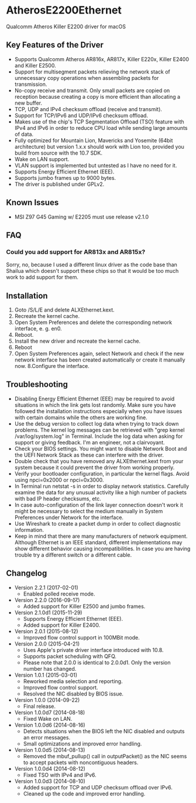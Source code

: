AtherosE2200Ethernet
====================

Qualcomm Atheros Killer E2200 driver for macOS

## Key Features of the Driver
  - Supports Qualcomm Atheros AR816x, AR817x, Killer E220x, Killer E2400 and Killer E2500.
  - Support for multisegment packets relieving the network stack of unnecessary copy operations when assembling packets for transmission.
  - No-copy receive and transmit. Only small packets are copied on reception because creating a copy is more efficient than allocating a new buffer.
  - TCP, UDP and IPv4 checksum offload (receive and transmit).
  - Support for TCP/IPv6 and UDP/IPv6 checksum offload.
  - Makes use of the chip's TCP Segmentation Offload (TSO) feature with IPv4 and IPv6 in order to reduce CPU load while sending large amounts of data.
  - Fully optimized for Mountain Lion, Mavericks and Yosemite (64bit architecture) but version 1.x.x should work with Lion too, provided you build from source with the 10.7 SDK.
  - Wake on LAN support.
  - VLAN support is implemented but untested as I have no need for it.
  - Supports Energy Efficient Ethernet (EEE).
  - Supports jumbo frames up to 9000 bytes.
  - The driver is published under GPLv2.

## Known Issues
  - MSI Z97 G45 Gaming w/ E2205 must use release v2.1.0

## FAQ
### Could you add support for AR813x and AR815x?
Sorry, no, because I used a different linux driver as the code base than Shailua which doesn't support these chips so that it would be too much work to add support for them.

## Installation
  1. Goto /S/L/E and delete ALXEthernet.kext.
  2. Recreate the kernel cache.
  3. Open System Preferences and delete the corresponding network interface, e. g. en0.
  4. Reboot.
  5. Install the new driver and recreate the kernel cache.
  6. Reboot
  7. Open System Preferences again, select Network and check if the new network interface has been created automatically or create it manually now.
  8.Configure the interface.

## Troubleshooting
  - Disabling Energy Efficient Ethernet (EEE) may be required to avoid situations in which the link gets lost randomly.
  Make sure you have followed the installation instructions especially when you have issues with certain domains while the others are working fine.
  - Use the debug version to collect log data when trying to track down problems. The kernel log messages can be retrieved with "grep kernel /var/log/system.log" in Terminal. Include the log data when asking for support or giving feedback. I'm an engineer, not a clairvoyant.
  - Check your BIOS settings. You might want to disable Network Boot and the UEFI Network Stack as these can interfere with the driver.
  - Double check that you have removed any ALXEthernet.kext from your system because it could prevent the driver from working properly.
  - Verify your bootloader configuration, in particular the kernel flags. Avoid using npci=0x2000 or npci=0x3000. 
  - In Terminal run netstat -s in order to display network statistics. Carefully examine the data for any unusual activity like a high number of packets with bad IP header checksums, etc.
  - In case auto-configuration of the link layer connection doesn't work it might be necessary to select the medium manually in System Preferences under Network for the interface.
  - Use Wireshark to create a packet dump in order to collect diagnostic information.
  - Keep in mind that there are many manufacturers of network equipment. Although Ethernet is an IEEE standard, different implementations may show different behavior causing incompatibilities. In case you are having trouble try a different switch or a different cable.

## Changelog
 - Version 2.2.1 (2017-02-01)
   - Enabled polled receive mode.
 - Version 2.2.0 (2016-09-17)
    - Added support for Killer E2500 and jumbo frames.
 - Version 2.1.0d1 (2015-11-29)
    - Supports Energy Efficient Ethernet (EEE).
    - Added support for Killer E2400.
 - Version 2.0.1 (2015-08-12)
    - Improved flow control support in 100MBit mode.
 - Version 2.0.0 (2015-04-21)
    - Uses Apple's private driver interface introduced with 10.8.
    - Supports packet scheduling with QFQ.
    - Please note that 2.0.0 is identical to 2.0.0d1. Only the version number has changed.
 - Version 1.0.1 (2015-03-01)
    - Reworked media selection and reporting.
    - Improved flow control support.
    - Resolved the NIC disabled by BIOS issue. 
 - Version 1.0.0 (2014-09-22)
    - Final release.
 - Version 1.0.0d7 (2014-08-18)
    - Fixed Wake on LAN.
 - Version 1.0.0d6 (2014-08-16)
    - Detects situations when the BIOS left the NIC disabled and outputs an error messages.
    - Small optimizations and improved error handling.
 - Version 1.0.0d5 (2014-08-13)
    - Removed the mbuf_pullup() call in outputPacket() as the NIC seems to accept packets with noncontiguous headers.
 - Version 1.0.0d4 (2014-08-12)
    - Fixed TSO with IPv4 and IPv6.
 - Version 1.0.0d3 (2014-08-10)
    - Added support for TCP and UDP checksum offload over IPv6.
    - Cleaned up the code and improved error handling.
